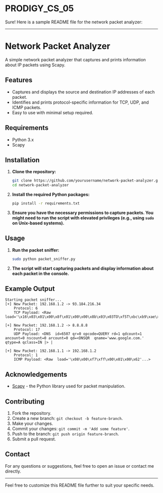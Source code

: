 # PRODIGY_CS_05

Sure! Here is a sample README file for the network packet analyzer:

---

# Network Packet Analyzer

A simple network packet analyzer that captures and prints information about IP packets using Scapy.

## Features

- Captures and displays the source and destination IP addresses of each packet.
- Identifies and prints protocol-specific information for TCP, UDP, and ICMP packets.
- Easy to use with minimal setup required.

## Requirements

- Python 3.x
- Scapy

## Installation

1. **Clone the repository:**

    ```sh
    git clone https://github.com/yourusername/network-packet-analyzer.git
    cd network-packet-analyzer
    ```

2. **Install the required Python packages:**

    ```sh
    pip install -r requirements.txt
    ```

3. **Ensure you have the necessary permissions to capture packets. You might need to run the script with elevated privileges (e.g., using `sudo` on Unix-based systems).**

## Usage

1. **Run the packet sniffer:**

    ```sh
    sudo python packet_sniffer.py
    ```

2. **The script will start capturing packets and display information about each packet in the console.**

## Example Output

```
Starting packet sniffer...
[+] New Packet: 192.168.1.2 -> 93.184.216.34
    Protocol: 6
    TCP Payload: <Raw  load='\x16\x03\x01\x00\x8f\x01\x00\x00\x8b\x03\x03TO\xf5T\xbc\xb9\xae\xa3t\xb2\xef\x93'...>

[+] New Packet: 192.168.1.2 -> 8.8.8.8
    Protocol: 17
    UDP Payload: <DNS  id=6507 qr=0 opcode=QUERY rd=1 qdcount=1 ancount=0 nscount=0 arcount=0 qd=<DNSQR  qname='www.google.com.' qtype=A qclass=IN |> |

[+] New Packet: 192.168.1.1 -> 192.168.1.2
    Protocol: 1
    ICMP Payload: <Raw  load='\x08\x00\xf7\xff\x00\x01\x00\x62'...>
```

## Acknowledgements

- [Scapy](https://scapy.net/) - the Python library used for packet manipulation.

## Contributing

1. Fork the repository.
2. Create a new branch: `git checkout -b feature-branch`.
3. Make your changes.
4. Commit your changes: `git commit -m 'Add some feature'`.
5. Push to the branch: `git push origin feature-branch`.
6. Submit a pull request.

## Contact

For any questions or suggestions, feel free to open an issue or contact me directly.

---

Feel free to customize this README file further to suit your specific needs.

